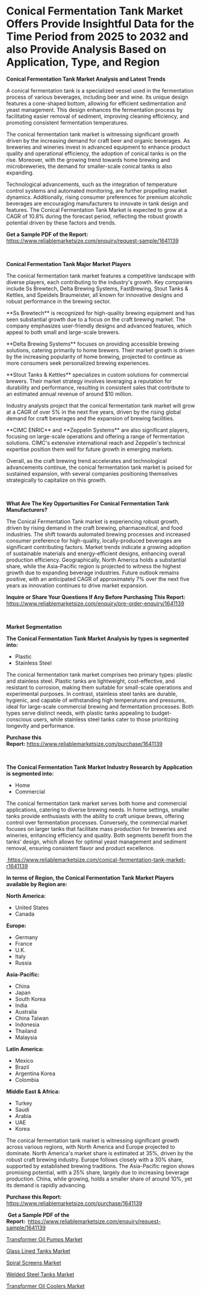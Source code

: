 <p><h1>Conical Fermentation Tank Market Offers Provide Insightful Data for the Time Period from 2025 to 2032 and also Provide Analysis Based on Application, Type, and Region</h1></p><p><strong>Conical Fermentation Tank Market Analysis and Latest Trends</strong></p>
<p><p>A conical fermentation tank is a specialized vessel used in the fermentation process of various beverages, including beer and wine. Its unique design features a cone-shaped bottom, allowing for efficient sedimentation and yeast management. This design enhances the fermentation process by facilitating easier removal of sediment, improving cleaning efficiency, and promoting consistent fermentation temperatures. </p><p>The conical fermentation tank market is witnessing significant growth driven by the increasing demand for craft beer and organic beverages. As breweries and wineries invest in advanced equipment to enhance product quality and operational efficiency, the adoption of conical tanks is on the rise. Moreover, with the growing trend towards home brewing and microbreweries, the demand for smaller-scale conical tanks is also expanding. </p><p>Technological advancements, such as the integration of temperature control systems and automated monitoring, are further propelling market dynamics. Additionally, rising consumer preferences for premium alcoholic beverages are encouraging manufacturers to innovate in tank design and features. The Conical Fermentation Tank Market is expected to grow at a CAGR of 10.8% during the forecast period, reflecting the robust growth potential driven by these factors and trends.</p></p>
<p><strong>Get a Sample PDF of the Report:&nbsp;</strong> <a href="https://www.reliablemarketsize.com/enquiry/request-sample/1641139?utm_campaign=1885&utm_medium=2&utm_source=Github&utm_content=ia&utm_term=11042025&utm_id=conical-fermentation-tank">https://www.reliablemarketsize.com/enquiry/request-sample/1641139</a></p>
<p>&nbsp;</p>
<p><strong>Conical Fermentation Tank Major Market Players</strong></p>
<p><p>The conical fermentation tank market features a competitive landscape with diverse players, each contributing to the industry's growth. Key companies include Ss Brewtech, Delta Brewing Systems, FastBrewing, Stout Tanks & Kettles, and Speidels Braumeister, all known for innovative designs and robust performance in the brewing sector.</p><p>**Ss Brewtech** is recognized for high-quality brewing equipment and has seen substantial growth due to a focus on the craft brewing market. The company emphasizes user-friendly designs and advanced features, which appeal to both small and large-scale brewers. </p><p>**Delta Brewing Systems** focuses on providing accessible brewing solutions, catering primarily to home brewers. Their market growth is driven by the increasing popularity of home brewing, projected to continue as more consumers seek personalized brewing experiences.</p><p>**Stout Tanks & Kettles** specializes in custom solutions for commercial brewers. Their market strategy involves leveraging a reputation for durability and performance, resulting in consistent sales that contribute to an estimated annual revenue of around $10 million.</p><p>Industry analysts project that the conical fermentation tank market will grow at a CAGR of over 5% in the next five years, driven by the rising global demand for craft beverages and the expansion of brewing facilities. </p><p>**CIMC ENRIC** and **Zeppelin Systems** are also significant players, focusing on large-scale operations and offering a range of fermentation solutions. CIMC's extensive international reach and Zeppelin's technical expertise position them well for future growth in emerging markets.</p><p>Overall, as the craft brewing trend accelerates and technological advancements continue, the conical fermentation tank market is poised for sustained expansion, with several companies positioning themselves strategically to capitalize on this growth.</p></p>
<p>&nbsp;</p>
<p><strong>What Are The Key Opportunities For Conical Fermentation Tank Manufacturers?</strong></p>
<p><p>The Conical Fermentation Tank market is experiencing robust growth, driven by rising demand in the craft brewing, pharmaceutical, and food industries. The shift towards automated brewing processes and increased consumer preference for high-quality, locally-produced beverages are significant contributing factors. Market trends indicate a growing adoption of sustainable materials and energy-efficient designs, enhancing overall production efficiency. Geographically, North America holds a substantial share, while the Asia-Pacific region is projected to witness the highest growth due to expanding beverage industries. Future outlook remains positive, with an anticipated CAGR of approximately 7% over the next five years as innovation continues to drive market expansion.</p></p>
<p><strong>Inquire or Share Your Questions If Any Before Purchasing This Report:</strong> <a href="https://www.reliablemarketsize.com/enquiry/pre-order-enquiry/1641139?utm_campaign=1885&utm_medium=2&utm_source=Github&utm_content=ia&utm_term=11042025&utm_id=conical-fermentation-tank">https://www.reliablemarketsize.com/enquiry/pre-order-enquiry/1641139</a></p>
<p>&nbsp;</p>
<p><strong>Market Segmentation</strong></p>
<p><strong>The Conical Fermentation Tank Market Analysis by types is segmented into:</strong></p>
<p><ul><li>Plastic</li><li>Stainless Steel</li></ul></p>
<p><p>The conical fermentation tank market comprises two primary types: plastic and stainless steel. Plastic tanks are lightweight, cost-effective, and resistant to corrosion, making them suitable for small-scale operations and experimental purposes. In contrast, stainless steel tanks are durable, hygienic, and capable of withstanding high temperatures and pressures, ideal for large-scale commercial brewing and fermentation processes. Both types serve distinct needs, with plastic tanks appealing to budget-conscious users, while stainless steel tanks cater to those prioritizing longevity and performance.</p></p>
<p><strong>Purchase this Report:&nbsp;</strong><a href="https://www.reliablemarketsize.com/purchase/1641139?utm_campaign=1885&utm_medium=2&utm_source=Github&utm_content=ia&utm_term=11042025&utm_id=conical-fermentation-tank">https://www.reliablemarketsize.com/purchase/1641139</a></p>
<p>&nbsp;</p>
<p><strong>The Conical Fermentation Tank Market Industry Research by Application is segmented into:</strong></p>
<p><ul><li>Home</li><li>Commercial</li></ul></p>
<p><p>The conical fermentation tank market serves both home and commercial applications, catering to diverse brewing needs. In home settings, smaller tanks provide enthusiasts with the ability to craft unique brews, offering control over fermentation processes. Conversely, the commercial market focuses on larger tanks that facilitate mass production for breweries and wineries, enhancing efficiency and quality. Both segments benefit from the tanks’ design, which allows for optimal yeast management and sediment removal, ensuring consistent flavor and product excellence.</p></p>
<p><a href="https://www.reliablemarketsize.com/conical-fermentation-tank-market-r1641139?utm_campaign=1885&utm_medium=2&utm_source=Github&utm_content=ia&utm_term=11042025&utm_id=conical-fermentation-tank">&nbsp;https://www.reliablemarketsize.com/conical-fermentation-tank-market-r1641139</a></p>
<p><strong>In terms of Region, the Conical Fermentation Tank Market Players available by Region are:</strong></p>
<p>
    <p> <strong> North America: </strong>
        <ul>
            <li>United States</li>
            <li>Canada</li>
        </ul>
        </p> 
    <p> <strong> Europe: </strong>
        <ul>
            <li>Germany</li>
            <li>France</li>
            <li>U.K.</li>
            <li>Italy</li>
            <li>Russia</li>
        </ul>
        </p> 
    <p> <strong> Asia-Pacific: </strong>
        <ul>
            <li>China</li>
            <li>Japan</li>
            <li>South Korea</li>
            <li>India</li>
            <li>Australia</li>
            <li>China Taiwan</li>
            <li>Indonesia</li>
            <li>Thailand</li>
            <li>Malaysia</li>
        </ul>
        </p> 
    <p> <strong> Latin America: </strong>
        <ul>
            <li>Mexico</li>
            <li>Brazil</li>
            <li>Argentina Korea</li>
            <li>Colombia</li>
        </ul>
        </p> 
    <p> <strong> Middle East & Africa: </strong>
        <ul>
            <li>Turkey</li>
            <li>Saudi</li>
            <li>Arabia</li>
            <li>UAE</li>
            <li>Korea</li>
        </ul>
    </p>
    </p>
<p><p>The conical fermentation tank market is witnessing significant growth across various regions, with North America and Europe projected to dominate. North America's market share is estimated at 35%, driven by the robust craft brewing industry. Europe follows closely with a 30% share, supported by established brewing traditions. The Asia-Pacific region shows promising potential, with a 25% share, largely due to increasing beverage production. China, while growing, holds a smaller share of around 10%, yet its demand is rapidly advancing.</p></p>
<p><strong>Purchase this Report: </strong><a href="https://www.reliablemarketsize.com/purchase/1641139?utm_campaign=1885&utm_medium=2&utm_source=Github&utm_content=ia&utm_term=11042025&utm_id=conical-fermentation-tank">https://www.reliablemarketsize.com/purchase/1641139</a></p>
<p>&nbsp;<strong>Get a Sample PDF of the Report:&nbsp;&nbsp;</strong><a href="https://www.reliablemarketsize.com/enquiry/request-sample/1641139?utm_campaign=1885&utm_medium=2&utm_source=Github&utm_content=ia&utm_term=11042025&utm_id=conical-fermentation-tank">https://www.reliablemarketsize.com/enquiry/request-sample/1641139</a></p>
<p><strong></strong></p>
<p><p><a href="https://github.com/anggigpps/Market-Research-Report-List-1/blob/main/transformer-oil-pumps-market.md?utm_campaign=1885&utm_medium=2&utm_source=Github&utm_content=ia&utm_term=11042025&utm_id=conical-fermentation-tank">Transformer Oil Pumps Market</a></p><p><a href="https://github.com/chaiszepkadk/Market-Research-Report-List-1/blob/main/glass-lined-tanks-market.md?utm_campaign=1885&utm_medium=2&utm_source=Github&utm_content=ia&utm_term=11042025&utm_id=conical-fermentation-tank">Glass Lined Tanks Market</a></p><p><a href="https://github.com/saoneubeh8/Market-Research-Report-List-1/blob/main/spiral-screens-market.md?utm_campaign=1885&utm_medium=2&utm_source=Github&utm_content=ia&utm_term=11042025&utm_id=conical-fermentation-tank">Spiral Screens Market</a></p><p><a href="https://github.com/oeungcolesh0/Market-Research-Report-List-1/blob/main/welded-steel-tanks-market.md?utm_campaign=1885&utm_medium=2&utm_source=Github&utm_content=ia&utm_term=11042025&utm_id=conical-fermentation-tank">Welded Steel Tanks Market</a></p><p><a href="https://github.com/sharphadan/Market-Research-Report-List-1/blob/main/transformer-oil-coolers-market.md?utm_campaign=1885&utm_medium=2&utm_source=Github&utm_content=ia&utm_term=11042025&utm_id=conical-fermentation-tank">Transformer Oil Coolers Market</a></p></p>